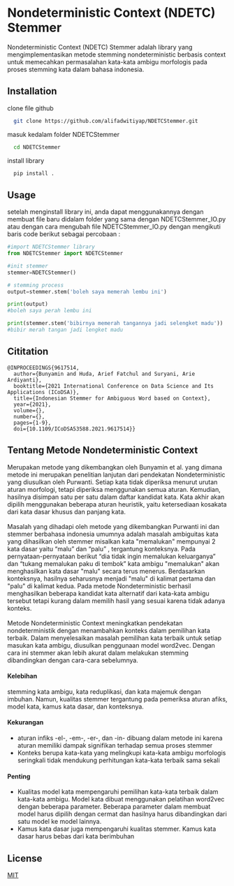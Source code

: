 # Nondeterministic Context (NDETC) Stemmer

Nondeterministic Context (NDETC) Stemmer adalah library yang mengimplementasikan metode stemming nondeterministic berbasis context untuk memecahkan permasalahan kata-kata ambigu morfologis pada proses stemming kata dalam bahasa indonesia.

## Installation
clone file github
```bash
  git clone https://github.com/alifadwitiyap/NDETCStemmer.git
```
masuk kedalam folder NDETCStemmer
```bash
  cd NDETCStemmer
```
install library
```bash
  pip install .
```
    
## Usage
setelah menginstall library ini, anda dapat menggunakannya dengan membuat file baru didalam folder yang sama dengan NDETCStemmer_IO.py atau dengan cara mengubah file NDETCStemmer_IO.py dengan mengikuti baris code berikut sebagai percobaan :
```python
#import NDETCStemmer library
from NDETCStemmer import NDETCStemmer

#init stemmer
stemmer=NDETCStemmer()

# stemming process
output=stemmer.stem('boleh saya memerah lembu ini')

print(output)
#boleh saya perah lembu ini

print(stemmer.stem('bibirnya memerah tangannya jadi selengket madu'))
#bibir merah tangan jadi lengket madu

```


## Cititation
```
@INPROCEEDINGS{9617514,
  author={Bunyamin and Huda, Arief Fatchul and Suryani, Arie Ardiyanti},
  booktitle={2021 International Conference on Data Science and Its Applications (ICoDSA)}, 
  title={Indonesian Stemmer for Ambiguous Word based on Context}, 
  year={2021},
  volume={},
  number={},
  pages={1-9},
  doi={10.1109/ICoDSA53588.2021.9617514}}
```

## Tentang Metode Nondeterministic Context
Merupakan metode yang dikembangkan oleh Bunyamin et al. yang dimana metode ini merupakan penelitian lanjutan dari pendekatan Nondeterministic yang diusulkan oleh Purwanti. Setiap kata tidak diperiksa menurut urutan aturan morfologi, tetapi diperiksa menggunakan semua aturan. Kemudian, hasilnya disimpan satu per satu dalam daftar kandidat kata. Kata akhir akan dipilih menggunakan beberapa aturan heuristik, yaitu ketersediaan kosakata dari kata dasar khusus dan panjang kata. </br> </br>Masalah yang dihadapi oleh metode yang dikembangkan Purwanti ini dan stemmer berbahasa indonesia umumnya adalah masalah ambiguitas kata yang dihasilkan oleh stemmer misalkan kata "memalukan" mempunyai 2 kata dasar yaitu “malu”  dan “palu” , tergantung konteksnya. Pada pernyataan-pernyataan berikut “dia tidak ingin memalukan keluarganya” dan “tukang memalukan
paku di tembok” kata ambigu "memalukan" akan menghasilkan kata dasar "malu" secara terus menerus. Berdasarkan konteksnya, hasilnya seharusnya menjadi "malu" di kalimat pertama dan "palu" di kalimat kedua. Pada metode Nondeterministic berhasil menghasilkan beberapa kandidat kata alternatif dari kata-kata ambigu tersebut tetapi kurang dalam memilih hasil yang sesuai karena tidak adanya konteks. </br></br>Metode Nondeterministic Context meningkatkan pendekatan nondeterministik dengan menambahkan konteks dalam pemilihan kata terbaik. Dalam menyelesaikan masalah pemilihan kata terbaik untuk setiap masukan kata ambigu, diusulkan penggunaan model  word2vec. Dengan cara ini stemmer akan lebih akurat dalam melakukan stemming dibandingkan dengan cara-cara sebelumnya.


#### Kelebihan
stemming kata ambigu, kata reduplikasi, dan kata majemuk dengan imbuhan. Namun, kualitas stemmer tergantung pada pemeriksa aturan afiks, model kata, kamus kata dasar, dan konteksnya.
#### Kekurangan
- aturan infiks -el-, -em-, -er-, dan -in- dibuang dalam metode ini karena aturan memiliki dampak signifikan terhadap semua proses stemmer
- Konteks berupa kata-kata yang melingkupi kata-kata ambigu morfologis seringkali tidak mendukung perhitungan kata-kata terbaik sama sekali

#### Penting
- Kualitas model kata mempengaruhi pemilihan kata-kata terbaik dalam kata-kata ambigu. Model kata dibuat menggunakan pelatihan word2vec dengan beberapa parameter. Beberapa parameter dalam membuat model harus dipilih dengan cermat dan hasilnya harus dibandingkan dari satu model ke model lainnya.
- Kamus kata dasar juga mempengaruhi kualitas stemmer. Kamus kata dasar harus bebas dari kata berimbuhan

## License

[MIT](https://choosealicense.com/licenses/mit/)